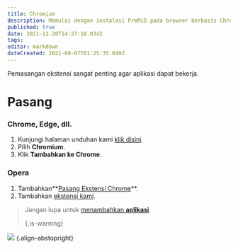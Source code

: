 ```yaml
---
title: Chromium
description: Memulai dengan instalasi PreMiD pada browser berbasis Chromium
published: true
date: 2021-12-20T14:27:18.034Z
tags:
editor: markdown
dateCreated: 2021-09-07T01:25:35.049Z
---
```


Pemasangan ekstensi sangat penting agar aplikasi dapat bekerja.

# Pasang
### Chrome, Edge, dll.
1. Kunjungi halaman unduhan kami [klik disini](https://premid.app/downloads).
2. Pilih **Chromium**.
3. Klik **Tambahkan ke Chrome**.

### Opera
1. Tambahkan**[Pasang Ekstensi Chrome](https://addons.opera.com/en/extensions/details/install-chrome-extensions/)**.
2. Tambahkan [ekstensi kami](https://premid.app/downloads).

> Jangan lupa untuk [ menambahkan **aplikasi**](/install). 
> 
> {.is-warning}

![](https://img.icons8.com/color/2x/chrome.png) {.align-abstopright}
